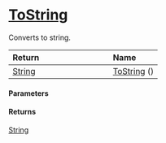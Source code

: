 # [ToString](./HierarchyElement--ToString.md)

Converts to string.

| <span>Return&nbsp;&nbsp;&nbsp;&nbsp;&nbsp;&nbsp;&nbsp;&nbsp;&nbsp;&nbsp;&nbsp;&nbsp;&nbsp;&nbsp;&nbsp;&nbsp;&nbsp;&nbsp;&nbsp;&nbsp;&nbsp;&nbsp;&nbsp;&nbsp;&nbsp;&nbsp;&nbsp;&nbsp;&nbsp;&nbsp;</span> | Name | 
| :--- | :--- | 
| [String](https://docs.microsoft.com/en-us/dotnet/api/System.String) | [ToString](./HierarchyElement--ToString.md) () | 


#### Parameters

#### Returns
[String](https://docs.microsoft.com/en-us/dotnet/api/System.String)<br>
